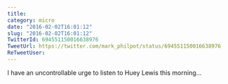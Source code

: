 ```yaml
---
title: 
category: micro
date: "2016-02-02T16:01:12"
slug: "2016-02-02T16:01:12"
TwitterId: 694551150016638976
TweetUrl: https://twitter.com/mark_philpot/status/694551150016638976
ReTweetUser: 
---
```


I have an uncontrollable urge to listen to Huey Lewis this morning...